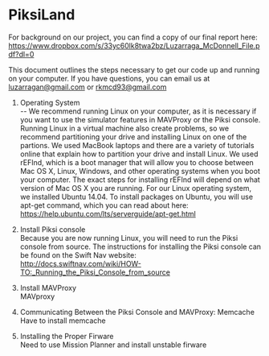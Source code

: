 # PiksiLand

For background on our project, you can find a copy of our final report here:  
https://www.dropbox.com/s/33yc60lk8twa2bz/Luzarraga_McDonnell_File.pdf?dl=0  

This document outlines the steps necessary to get our code up and running on your computer. If you have questions, you can email us at luzarragan@gmail.com or rkmcd93@gmail.com

1. Operating System  
--
We recommend running Linux on your computer, as it is necessary if you want to use the simulator features in MAVProxy or the Piksi console. Running Linux in a virtual machine also create problems, so we recommend partitioning your drive and installing Linux on one of the partions. We used MacBook laptops and there are a variety of tutorials online that explain how to partition your drive and install Linux. We used rEFInd, which is a boot manager that will allow you to choose between Mac OS X, Linux, Windows, and other operating systems when you boot your computer. The exact steps for installing rEFInd will depend on what version of Mac OS X you are running. For our Linux operating system, we installed Ubuntu 14.04. To install packages on Ubuntu, you will use apt-get command, which you can read about here: https://help.ubuntu.com/lts/serverguide/apt-get.html  

2. Install Piksi console  
Because you are now running Linux, you will need to run the Piksi console from source. The instructions for installing the Piksi console can be found on the Swift Nav website:  
http://docs.swiftnav.com/wiki/HOW-TO:_Running_the_Piksi_Console_from_source  

3. Install MAVProxy  
MAVproxy 

4. Communicating Between the Piksi Console and MAVProxy: Memcache   
Have to install memcache

5. Installing the Proper Firware  
Need to use Mission Planner and install unstable firware



	
